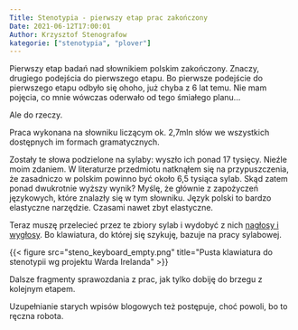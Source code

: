 ```yaml
---
Title: Stenotypia - pierwszy etap prac zakończony
Date: 2021-06-12T17:00:01
Author: Krzysztof Stenografow
kategorie: ["stenotypia", "plover"]
---
```


Pierwszy etap badań nad słownikiem polskim zakończony. Znaczy, drugiego podejścia do pierwszego etapu. Bo pierwsze podejście do pierwszego etapu odbyło się ohoho, już chyba z 6 lat temu. Nie mam pojęcia, co mnie wówczas oderwało od tego śmiałego planu...

Ale do rzeczy.

Praca wykonana na słowniku liczącym ok. 2,7mln słów we wszystkich dostępnych im formach gramatycznych. 

Zostały te słowa podzielone na sylaby: wyszło ich ponad 17 tysięcy. Nieźle moim zdaniem. W literaturze przedmiotu natknąłem się na przypuszczenia, że zasadniczo w polskim powinno być około 6,5 tysiąca sylab. Skąd zatem ponad dwukrotnie wyższy wynik? Myślę, że głównie z zapożyczeń językowych, które znalazły się w tym słowniku. Język polski to bardzo elastyczne narzędzie. Czasami nawet zbyt elastyczne.

Teraz muszę przelecieć przez te zbiory sylab i wydobyć z nich [nagłosy i wygłosy](https://pl.wikipedia.org/wiki/Fazy_artykulacyjne_wyrazu). Bo klawiatura, do której się szykuję, bazuje na pracy sylabowej.

{{< figure src="steno_keyboard_empty.png" title="Pusta klawiatura do stenotypii wg projektu Warda Irelanda" >}}

Dalsze fragmenty sprawozdania z prac, jak tylko dobiję do brzegu z kolejnym etapem.

Uzupełnianie starych wpisów blogowych też postępuje, choć powoli, bo to ręczna robota.